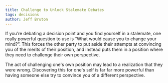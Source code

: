 ```yaml
---
title: Challenge to Unlock Stalemate Debates
tags: decisions
author: Jeff Bruton
---
```


If you’re debating a decision point and you find yourself in a stalemate, one really powerful question to use is “What would cause you to change your mind?”.
This forces the other party to put aside their attempts at convincing you of the merits of their position, and instead puts them in a position where they need to challenge their own perspective.

The act of challenging one's own position may lead to a realization that they were wrong.
Discovering this for one's self is far far more powerful than having someone else try to convince you of a different perspective. 
